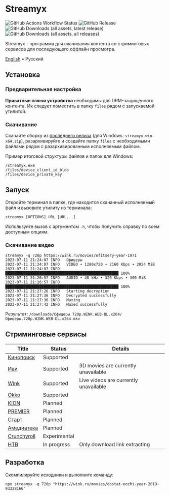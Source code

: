 # Streamyx

![GitHub Actions Workflow Status](https://img.shields.io/github/actions/workflow/status/vitalygashkov/streamyx/publish.yml?branch=main&logo=github&style=flat&color=grey)
![GitHub Release](https://img.shields.io/github/v/release/vitalygashkov/streamyx?style=flat&color=grey)
![GitHub Downloads (all assets, latest release)](https://img.shields.io/github/downloads/vitalygashkov/streamyx/latest/total?style=flat&color=grey)
![GitHub Downloads (all assets, all releases)](https://img.shields.io/github/downloads/vitalygashkov/streamyx/total?style=flat&color=grey)

Streamyx - программа для скачивания контента со стриминговых сервисов для последующего оффлайн просмотра.

<div align="left">
  <a href="https://github.com/vitalygashkov/streamyx/tree/main/README.md">English</a> •
  <span>Русский</span>
</div>

## Установка

### Предварительная настройка

**Приватные ключи устройства** необходимы для DRM-защищенного контента. Их следует поместить в папку `files` рядом с запускаемой утилитой.

### Скачивание

Скачайте сборку из [последнего релиза](https://github.com/vitalygashkov/streamyx/releases/latest) (для Windows: `streamyx-win-x64.zip`), разархивируйте и создайте папку `files` с необходимыми файлами рядом с разархивированным исполняемым файлом.

Пример итоговой структуры файлов и папок для Windows:

```
/streamyx.exe
/files/device_client_id_blob
/files/device_private_key
```

## Запуск

Откройте терминал в папке, где находится скачанный исполняемый файл и вызовите утилиту из терминала:

```shell
streamyx [OPTIONS] URL [URL...]
```

Используйте вызов с аргументом `-h`, чтобы получить справку по всем доступным опциям.

### Скачивание видео

```shell
streamyx -q 720p https://wink.ru/movies/ofitsery-year-1971
2023-07-11 21:24:07 INFO   Офицеры
2023-07-11 21:24:07 INFO   VIDEO ∙ 1280x720 ∙ 2160 Kbps ∙ 2024 MiB
2023-07-11 21:24:07 INFO   ██████████████████████████████████████████████████ 100%
2023-07-11 21:26:57 INFO   AUDIO ∙ 48 kHz ∙ 320 Kbps ∙ 300 MiB
2023-07-11 21:26:57 INFO   ██████████████████████████████████████████████████ 100%
2023-07-11 21:27:26 INFO   Starting decryption
2023-07-11 21:27:36 INFO   Decrypted successfully
2023-07-11 21:27:36 INFO   Muxing
2023-07-11 21:27:42 INFO   Muxed successfully
```

Результат: `/downloads/Офицеры.720p.WINK.WEB-DL.x264/Офицеры.720p.WINK.WEB-DL.x264.mkv`

## Стриминговые сервисы

| Title                                    | Status       | Details                               |
| ---------------------------------------- | ------------ | ------------------------------------- |
| [Кинопоиск](https://hd.kinopoisk.ru/)    | Supported    |                                       |
| [Иви](https://www.ivi.ru/)               | Supported    | 3D movies are currently unavailable   |
| [Wink](https://wink.ru/)                 | Supported    | Live videos are currently unavailable |
| [Okko](https://okko.tv/)                 | Supported    |                                       |
| [KION](https://kion.ru/)                 | Planned      |                                       |
| [PREMIER](https://premier.one/)          | Planned      |                                       |
| [Старт](https://start.ru/)               | Planned      |                                       |
| [Амедиатека](https://www.amediateka.ru/) | Planned      |                                       |
| [Crunchyroll](https://crunchyroll.com/)  | Experimental |                                       |
| [НТВ](https://www.ntv.ru/)               | In progress  | Only download link extracting         |

## Разработка

Скомпилируйте исходники и выполните команду:

```shell
npx streamyx -q 720p "https://wink.ru/movies/dostat-nozhi-year-2019-93328166"
```
